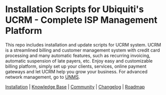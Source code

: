 # Installation Scripts for Ubiquiti's UCRM - Complete ISP Management Platform 

This repo includes installation and update scripts for UCRM system. UCRM is a streamlined billing and customer management system with credit card processing and many automatic features, such as recurring invoicing, automatic suspension of late payers, etc. Enjoy easy and customizable billing platform, simply set up your clients, services, online payment gateways and let UCRM help you grow your business. For advanced network management, go to [UNMS](https://unms.ubnt.com).

[Installation](https://help.ubnt.com/hc/en-us/articles/115000994708-UCRM-Installation-Guide) | [Knowledge Base](https://help.ubnt.com/hc/en-us/sections/204958307-UCRM-WISP-Management-Platform) | [Community](https://community.ubnt.com/t5/UCRM-Complete-WISP-Management/bd-p/UCRM) | [Changelog](https://github.com/U-CRM/billing/blob/master/CHANGELOG.md) | [Roadmap](https://ucrm.ubnt.com/)
